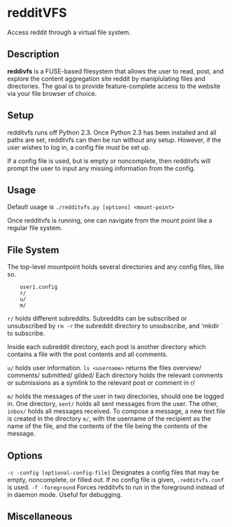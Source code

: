 redditVFS
========

Access reddit through a virtual file system.

Description
-----------
**reddivfs** is a FUSE-based filesystem that allows the user to read, post, and explore the content aggregation site reddit by maniplulating files and directories. The goal is to provide feature-complete access to the website via your file browser of choice.

Setup
-----
redditvfs runs off Python 2.3. Once Python 2.3 has been installed and all paths are set, redditvfs can then be run without any setup. However, if the user wishes to log in, a config file must be set up.

If a config file is used, but is empty or noncomplete, then redditvfs will prompt the user to input any missing information from the config.

Usage
-----
Default usage is
`./redditvfs.py [options] <mount-point>`

Once redditvfs is running, one can navigate from the mount point like a regular file system.

File System
-----------

The top-level mountpoint holds several directories and any config files, like so.

        user1.config
        r/
        u/
        m/

`r/` holds different subreddits. Subreddits can be subscribed or unsubscribed by `rm -r` the subreddit directory to unsubscribe, and 'mkdir <subreddit name>` to subscribe.

Inside each subreddit directory, each post is another directory which contains a file with the post contents and all comments.

`u/` holds user information. `ls <username>` returns the files
        overview/
        comments/
        submitted/
        gilded/
Each directory holds the relevant comments or submissions as a symlink to the relevant post or comment in r/

`m/` holds the messages of the user in two directories, should one be logged in. One directory, `sent/` holds all sent messages from the user. The other, `inbox/` holds all messages received. To compose a message, a new text file is created in the directory `m/`, with the username of the recipient as the name of the file, and the contents of the file being the contents of the message.

Options
-------
`-c -config [optional-config-file]` Designates a config files that may be empty, noncomplete, or filled out. If no config file is given, `.redditvfs.conf` is used.
`-f -foreground` Forces redditvfs to run in the foreground instead of in daemon mode. Useful for debugging.


Miscellaneous
-------------
